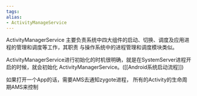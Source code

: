 ```yaml
---
tags: 
alias:
- ActivityManageService
---
```

ActivityManagerService 主要负责系统中四大组件的启动、切换、调度及应用进程的管理和调度等工作，其职责 与操作系统中的进程管理和调度模块类似。

ActivityManagerService进行初始化的时机很明确，就是在SystemServer进程开启的时候，就会初始化 ActivityManagerService。([[Android系统启动流程]])

如果打开一个App的话，需要AMS去通知zygote进程， 所有的Activity的生命周期AMS来控制


